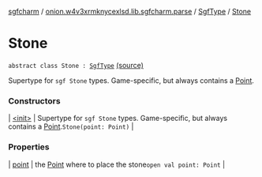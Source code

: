 [sgfcharm](../../../index.md) / [onion.w4v3xrmknycexlsd.lib.sgfcharm.parse](../../index.md) / [SgfType](../index.md) / [Stone](./index.md)

# Stone

`abstract class Stone : `[`SgfType`](../index.md) [(source)](https://github.com/w4v3/sgfcharm/tree/master/sgfcharm/src/main/java/onion/w4v3xrmknycexlsd/lib/sgfcharm/parse/SgfTree.kt#L331)

Supertype for `sgf Stone` types. Game-specific, but always contains a [Point](../-point/index.md).

### Constructors

| [&lt;init&gt;](-init-.md) | Supertype for `sgf Stone` types. Game-specific, but always contains a [Point](../-point/index.md).`Stone(point: Point)` |

### Properties

| [point](point.md) | the [Point](../-point/index.md) where to place the stone`open val point: Point` |

